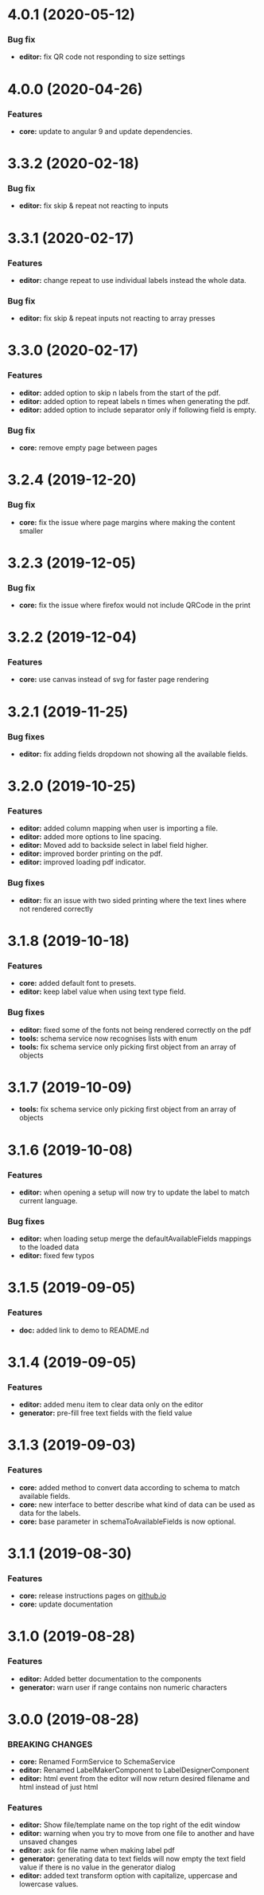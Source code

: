 <a name="4.0.1"></a>
# 4.0.1 (2020-05-12)

### Bug fix
* **editor:** fix QR code not responding to size settings  

<a name="4.0.0"></a>
# 4.0.0 (2020-04-26)

### Features
* **core:** update to angular 9 and update dependencies.

<a name="3.3.2"></a>
# 3.3.2 (2020-02-18)

### Bug fix
* **editor:** fix skip & repeat not reacting to inputs

<a name="3.3.1"></a>
# 3.3.1 (2020-02-17)

### Features
* **editor:** change repeat to use individual labels instead the whole data.

### Bug fix
* **editor:** fix skip & repeat inputs not reacting to array presses  

<a name="3.3.0"></a>
# 3.3.0 (2020-02-17)

### Features
* **editor:** added option to skip n labels from the start of the pdf.
* **editor:** added option to repeat labels n times when generating the pdf.
* **editor:** added option to include separator only if following field is empty.

### Bug fix
* **core:** remove empty page between pages  

<a name="3.2.4"></a>
# 3.2.4 (2019-12-20)

### Bug fix
* **core:** fix the issue where page margins where making the content smaller

<a name="3.2.3"></a>
# 3.2.3 (2019-12-05)

### Bug fix
* **core:** fix the issue where firefox would not include QRCode in the print

<a name="3.2.2"></a>
# 3.2.2 (2019-12-04)

### Features
* **core:** use canvas instead of svg for faster page rendering

<a name="3.2.1"></a>
# 3.2.1 (2019-11-25)

### Bug fixes

* **editor:** fix adding fields dropdown not showing all the available fields.

<a name="3.2.0"></a>
# 3.2.0 (2019-10-25)

### Features
* **editor:** added column mapping when user is importing a file.
* **editor:** added more options to line spacing.
* **editor:** Moved add to backside select in label field higher.
* **editor:** improved border printing on the pdf.
* **editor:** improved loading pdf indicator.

### Bug fixes
* **editor:** fix an issue with two sided printing where the text lines where not rendered correctly

<a name="3.1.8"></a>
# 3.1.8 (2019-10-18)

### Features
* **core:** added default font to presets.
* **editor:** keep label value when using text type field.

### Bug fixes
* **editor:** fixed some of the fonts not being rendered correctly on the pdf
* **tools:** schema service now recognises lists with enum
* **tools:** fix schema service only picking first object from an array of objects

<a name="3.1.7"></a>
# 3.1.7 (2019-10-09)

* **tools:** fix schema service only picking first object from an array of objects

<a name="3.1.6"></a>
# 3.1.6 (2019-10-08)

### Features
* **editor:** when opening a setup will now try to update the label to match current language.

### Bug fixes
* **editor:** when loading setup merge the defaultAvailableFields mappings to the loaded data 
* **editor:** fixed few typos 

<a name="3.1.5"></a>
# 3.1.5 (2019-09-05)

### Features
* **doc:** added link to demo to README.nd

<a name="3.1.4"></a>
# 3.1.4 (2019-09-05)

### Features
* **editor:** added menu item to clear data only on the editor
* **generator:** pre-fill free text fields with the field value

<a name="3.1.3"></a>
# 3.1.3 (2019-09-03)

### Features
* **core:** added method to convert data according to schema to match available fields.
* **core:** new interface to better describe what kind of data can be used as data for the labels.
* **core:** base parameter in schemaToAvailableFields is now optional.

<a name="3.1.1"></a>
# 3.1.1 (2019-08-30)

### Features

* **core:** release instructions pages on [github.io](https://luomus.github.io/label-designer/)
* **core:** update documentation

<a name="3.1.0"></a>
# 3.1.0 (2019-08-28)

### Features

* **editor:** Added better documentation to the components
* **generator:** warn user if range contains non numeric characters

<a name="3.0.0"></a>
# 3.0.0 (2019-08-28)

### BREAKING CHANGES

* **core:** Renamed FormService to SchemaService
* **editor:** Renamed LabelMakerComponent to LabelDesignerComponent
* **editor:** html event from the editor will now return desired filename and html instead of just html  

### Features

* **editor:** Show file/template name on the top right of the edit window
* **editor:** warning when you try to move from one file to another and have unsaved changes 
* **editor:** ask for file name when making label pdf
* **generator:** generating data to text fields will now empty the text field value if there is no value in the generator dialog
* **editor:** added text transform option with capitalize, uppercase and lowercase values.
